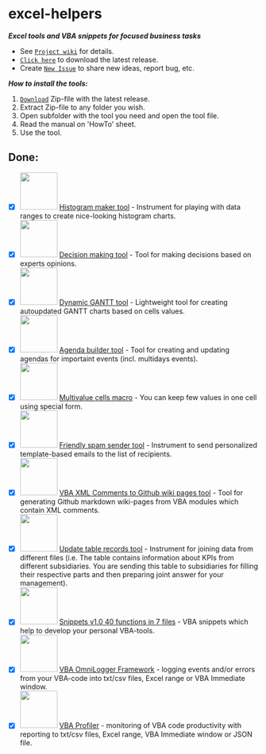 # excel-helpers
**_Excel tools and VBA snippets for focused business tasks_**


- See [`Project wiki`](https://github.com/sergey-frolov-pets/excel-helpers/wiki) for details.  
- [`Click here`](https://github.com/sergey-frolov-pets/excel-helpers/releases/latest/download/excel-helpers.zip) to download the latest release.  
- Create [`New Issue`](https://github.com/sergey-frolov-pets/excel-helpers/issues/new/choose) to share new ideas, report bug, etc.  



**_How to install the tools:_**
1. [`Download`](https://github.com/sergey-frolov-pets/excel-helpers/releases/latest/download/excel-helpers.zip) Zip-file with the latest release.<br>
1. Extract Zip-file to any folder you wish.<br>
1. Open subfolder with the tool you need and open the tool file.<br>
1. Read the manual on 'HowTo' sheet.<br>
1. Use the tool.<br>


## Done:
- [x] <img src="/static/vba-free.png" width="75"> [Histogram maker tool](https://github.com/sergey-frolov-pets/excel-helpers/tree/master/tools/histogram_maker) - Instrument for playing with data ranges to create nice-looking histogram charts.
- [x] <img src="/static/vba-free.png" width="75"> [Decision making tool](https://github.com/sergey-frolov-pets/excel-helpers/tree/master/tools/decision_maker) - Tool for making decisions based on experts opinions.
- [x] <img src="/static/vba-free.png" width="75"> [Dynamic GANTT tool](https://github.com/sergey-frolov-pets/excel-helpers/tree/master/tools/dynamic_gantt) - Lightweight tool for creating autoupdated GANTT charts based on cells values.
- [x] <img src="/static/vba-free.png" width="75"> [Agenda builder tool](https://github.com/sergey-frolov-pets/excel-helpers/tree/master/tools/agenda_builder) - Tool for creating and updating agendas for importaint events (incl. multidays events).
- [x] <img src="/static/vba.png" width="75"> [Multivalue cells macro](https://github.com/sergey-frolov-pets/excel-helpers/tree/master/tools/multivalue_cells) - You can keep few values in one cell using special form.
- [x] <img src="/static/vba.png" width="75"> [Friendly spam sender tool](https://github.com/sergey-frolov-pets/excel-helpers/tree/master/tools/friendly_spam) - Instrument to send personalized template-based emails to the list of recipients.
- [x] <img src="/static/vba.png" width="75"> [VBA XML Comments to Github wiki pages tool](https://github.com/sergey-frolov-pets/excel-helpers/tree/master/tools/vba_xml_comments_to_github_wiki) - Tool for generating Github markdown wiki-pages from VBA modules which contain XML comments.
- [x] <img src="/static/vba.png" width="75"> [Update table records tool](https://github.com/sergey-frolov-pets/excel-helpers/tree/master/tools/update_table_records) - Instrument for joining data from different files (i.e. The table contains information about KPIs from different subsidiaries. You are sending this table to subsidiaries for filling their respective parts and then preparing joint answer for your management).
- [x] <img src="/static/snippets.png" width="75"> [Snippets v1.0 40 functions in 7 files](https://github.com/sergey-frolov-pets/excel-helpers/tree/master/snippets) - VBA snippets which help to develop your personal VBA-tools.
- [x] <img src="/static/snippets.png" width="75"> [VBA OmniLogger Framework](https://github.com/sergey-frolov-pets/excel-helpers/tree/master/frameworks/vba-omni-logger) -  logging events and/or errors from your VBA-code into txt/csv files, Excel range or VBA Immediate window.
- [x] <img src="/static/snippets.png" width="75"> [VBA Profiler](https://github.com/sergey-frolov-pets/excel-helpers/tree/master/frameworks/vba-profiler) - monitoring of VBA code productivity with reporting to txt/csv files, Excel range, VBA Immediate window or JSON file.
